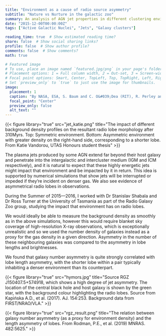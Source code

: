 ```yaml
---
title: "Environment as a cause of radio source asymmetry"
subtitle: "Nature vs Nurture in the galactic zoo"
summary: An analysis of AGN jet properties in different clustering environments.
date: "2015-12-00T00:00:00Z"
tags: ["Active Galactic Nuclei", "Jets", "Galaxy clusters"]

reading_time: true  # Show estimated reading time?
share: false  # Show social sharing links?
profile: false  # Show author profile?
comments: false  # Show comments?
math: true

# Featured image
# To use, place an image named `featured.jpg/png` in your page's folder.
# Placement options: 1 = Full column width, 2 = Out-set, 3 = Screen-width
# Focal point options: Smart, Center, TopLeft, Top, TopRight, Left, Right, BottomLeft, Bottom, BottomRight
# Set `preview_only` to `true` to just use the image for thumbnails.
image:
  placement: 1
  caption: "By NASA, ESA, S. Baum and C. O&#039;Dea (RIT), R. Perley and W. Cotton (NRAO/AUI/NSF), and the Hubble Heritage Team (STScI/AURA) - &lt;a rel=&quot;nofollow&quot; class=&quot;external free&quot; href=&quot;http://www.spacetelescope.org/images/opo1247a/&quot;&gt;http://www.spacetelescope.org/images/opo1247a/&lt;/a&gt;, <a href="https://creativecommons.org/licenses/by/3.0" title="Creative Commons Attribution 3.0">CC BY 3.0</a>, <a href="https://commons.wikimedia.org/w/index.php?curid=23041884">Link</a>"
  focal_point: "Center"
  preview_only: false
  alt_text: ""
---
```


{{< figure library="true" src="jet_katie.png" title="The impact of different background density profiles on the resultant radio lobe morphology after 310Myrs. Top: Symmetric environment. Bottom: Asymmetric environment with greater density on the right-hand side, corresponding to a shorter lobe. From Katie Vandorou, UTAS Honours student thesis" >}}

The plasma jets produced by some AGN extend far beyond their host galaxy and penetrate into the intergalactic and intercluster medium (IGM and ICM respectively), and it is natural to expect that these highly energetic jets might impact that environment and be impacted by it in return. This idea is supported by numerical simulations that show jets will be interrupted or impeded if they’re incident on denser gas. We also see evidence of asymmetrical radio lobes in observations. 

During the Summer of 2015—2016, I worked with Dr Stanislav Shabala and Dr Ross Turner at the University of Tasmania as part of the Radio Galaxy Zoo group, studying the impact that environment has on radio lobes. 

We would ideally be able to measure the background density as smoothly as in the above simulations, however this would require blanket sky coverage of high-resolution X-ray observations, which is exceptionally unrealistic and so we used the number density of galaxies instead as a proxy for the gas density in a given direction. Asymmetry in the number of these neighbouring galaxies was compared to the asymmetry in lobe lengths and brightnesses. 

We found that galaxy number asymmetry is quite strongly correlated with lobe length asymmetry, with the shorter lobe within a pair typically inhabiting a denser environment than its counterpart. 

{{< figure library="true" src="hymors.jpg" title="Source RGZ J150407.5+574918, which shows a high degree of jet asymmetry. The location of the central black hole and host galaxy is shown by the green star, with the background colour highlighting the radio lobes. Source from Kapińska A.D., et al. (2017). AJ. 154:253. Background data from FIRST/NRAO/VLA." >}}

{{< figure library="true" src="rgz_result.png" title="The relation between galaxy number asymmetry (as a proxy for environment density) and the length asymmetry of lobes. From Rodman, P.E., et al. (2019) MNRAS. 482:5625." >}}
